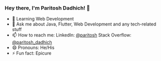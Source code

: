 ### Hey there, I'm Paritosh Dadhich! 👋


* 🔭 Learning Web Development
* 💬 Ask me about Java, Flutter, Web Development and any tech-related stuff
* 📫 How to reach me: LinkedIn: [@paritosh](https://www.linkedin.com/in/paritosh-dadhich-391800174/) Stack Overflow: [@paritosh_dadhich](https://stackoverflow.com/users/14574152/paritosh-dadhich?tab=profile)
* 😄 Pronouns: He/His
* ⚡ Fun fact: Epicure
